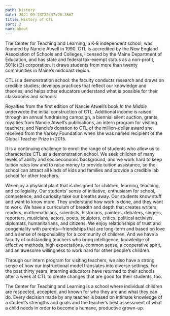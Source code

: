 ```yaml
---
path: history
date: 2021-09-18T22:37:26.356Z
title: History of CTL
sort: 2
nav: about
---
```

The Center for Teaching and Learning, a K-8 independent school, was founded by Nancie Atwell in 1990. CTL is accredited by the New England Association of Schools and Colleges, licensed by the Maine Department of Education, and has state and federal tax-exempt status as a non-profit, 501(c)(3) corporation. It draws students from more than twenty communities in Maine’s midcoast region.

CTL is a demonstration school: the faculty conducts research and draws on credible studies; develops practices that reflect our knowledge and theories; and helps other educators understand what is possible for their classrooms and schools. 

Royalties from the first edition of Nancie Atwell’s book *In the Middle* underwrote the initial construction of CTL. Additional income is raised through an annual fundraising campaign, a biennial silent auction, grants, royalties from Nancie Atwell’s publications, an intern program for visiting teachers, and Nancie’s donation to CTL of the million-dollar award she received from the Varkey Foundation when she was named recipient of the Global Teacher Prize in 2015.

It is a continuing challenge to enroll the range of students who allow us to characterize CTL as a demonstration school. We seek children of many levels of ability and socioeconomic background, and we work hard to keep tuition rates low and to raise money to provide tuition assistance, so the school can attract all kinds of kids and families and provide a credible lab school for other teachers.

We enjoy a physical plant that is designed for children, learning, teaching, and collegiality. Our students’ sense of initiative, enthusiasm for school, competence, and curiosity take our breaths away. Our students know stuff and want to know more. They understand how work is done, and they want to work. We have a curriculum of breadth and depth that creates writers, readers, mathematicians, scientists, historians, painters, debaters, singers, reporters, musicians, actors, poets, sculptors, critics, political activists, diplomats, humanitarians, and citizens. We enjoy relationships of trust and congeniality with parents—friendships that are long-term and based on love and a sense of responsibility for a community of children. And we have a faculty of outstanding teachers who bring intelligence, knowledge of effective methods, high expectations, common sense, a cooperative spirit, and an awesome willingness to work hard for other people’s children.

Through our intern program for visiting teachers, we also have a strong sense of how our instructional model translates into diverse settings. For the past thirty years, interning educators have returned to their schools after a week at CTL to create changes that are good for their students, too.

The Center for Teaching and Learning is a school where individual children are respected, accepted, and known for who they are and what they can do. Every decision made by any teacher is based on intimate knowledge of a student’s strengths and goals and the teacher’s best assessment of what a child needs in order to become a humane, productive grown-up.